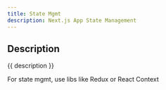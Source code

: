 ```yaml
---
title: State Mgmt
description: Next.js App State Management
---
```


## Description

{{ description }}

For state mgmt, use libs like Redux or React Context